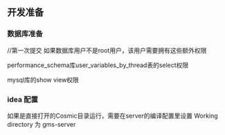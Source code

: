 ## 开发准备
### 数据库准备
//第一次提交
如果数据库用户不是root用户，该用户需要拥有这些额外权限

performance_schema库user_variables_by_thread表的select权限

mysql库的show view权限

### idea 配置

如果是直接打开的Cosmic目录运行，需要在server的编译配置里设置 Working directory 为 gms-server
